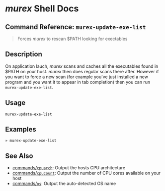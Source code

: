 # _murex_ Shell Docs

## Command Reference: `murex-update-exe-list`

> Forces _murex_ to rescan $PATH looking for exectables

## Description

On application lauch, _murex_ scans and caches all the executables found in
$PATH on your host. _murex_ then does regular scans there after. However if
you want to force a new scan (for example you've just installed a new
program and you want it to appear in tab completion) then you can run `murex-update-exe-list`.

## Usage

    murex-update-exe-list

## Examples

    » murex-update-exe-list

## See Also

* [commands/`cpuarch`](../commands/cpuarch.md):
  Output the hosts CPU architecture
* [commands/`cpucount`](../commands/cpucount.md):
  Output the number of CPU cores available on your host
* [commands/`os`](../commands/os.md):
  Output the auto-detected OS name